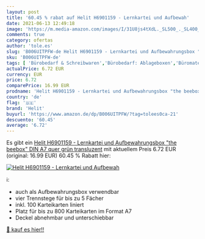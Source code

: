 ```yaml
---
layout: post
title: '60.45 % rabat auf Helit H6901159 - Lernkartei und Aufbewah'
date: 2021-06-13 12:49:18
image: 'https://m.media-amazon.com/images/I/31U8js4tXdL._SL500_._SL400_.jpg'
comments: true
category: ofertas
author: 'tole.es'
slug: 'B006UITPFW-de Helit H6901159 - Lernkartei und Aufbewahrungsbox "the...'
sku: 'B006UITPFW-de'
tags: [ 'Bürobedarf & Schreibwaren','Bürobedarf: Ablageboxen','Büromaterial','Mappen, Ordner & Zubehör','Ordner-Ablagesysteme für Firmen & Büros','Schreibtischzubehör & Ablage','Visitenkarten-Etuis','helit', ]
actualPrice: 6.72 EUR
currency: EUR
price: 6.72
comparePrice: 16.99 EUR
prodname: 'Helit H6901159 - Lernkartei und Aufbewahrungsbox "the beebox" DIN A7 quer  grün transluzent'
country: 'de'
flag: '🇩🇪'
brand: 'Helit'
buyurl: 'https://www.amazon.de/dp/B006UITPFW/?tag=tolees0ca-21'
descuento: '60.45'
average: '6.72'
---
```


Es gibt ein [Helit H6901159 - Lernkartei und Aufbewahrungsbox "the beebox" DIN A7 quer  grün transluzent](https://www.amazon.de/dp/B006UITPFW/?tag=tolees0ca-21) mit aktuellem Preis 6.72 EUR (original: 16.99 EUR) 60.45 % Rabatt hier:

[![Helit H6901159 - Lernkartei und Aufbewah](https://m.media-amazon.com/images/I/31U8js4tXdL._SL500_._SL400_.jpg)](https://www.amazon.de/dp/B006UITPFW/?tag=tolees0ca-21)

ℹ️:

- auch als Aufbewahrungsbox verwendbar
- vier Trennstege für bis zu 5 Fächer
- inkl. 100 Karteikarten liniert
- Platz für bis zu 800 Karteikarten im Format A7
- Deckel abnehmbar und unterschiebbar

[🛒 kauf es hier!!](https://www.amazon.de/dp/B006UITPFW/?tag=tolees0ca-21)
